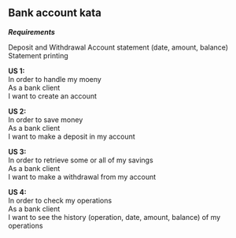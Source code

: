 <h2>Bank account kata</h2>

***Requirements***

Deposit and Withdrawal
Account statement (date, amount, balance)
Statement printing

**US 1:** <br/>
In order to handle my moeny<br/>
As a bank client<br/>
I want to create an account<br/>

**US 2:**<br/>
In order to save money<br/>
As a bank client<br/>
I want to make a deposit in my account<br/>

**US 3:**<br/>
In order to retrieve some or all of my savings<br/>
As a bank client<br/>
I want to make a withdrawal from my account<br/>

**US 4:**<br/>
In order to check my operations<br/>
As a bank client<br/>
I want to see the history (operation, date, amount, balance) of my operations<br/>
